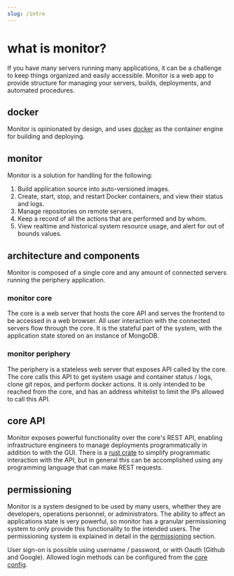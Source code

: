 ```yaml
---
slug: /intro
---
```


# what is monitor?

If you have many servers running many applications, it can be a challenge to keep things organized and easily accessible. Monitor is a web app to provide structure for managing your servers, builds, deployments, and automated procedures.

## docker

Monitor is opinionated by design, and uses [docker](https://docs.docker.com/) as the container engine for building and deploying.

## monitor

Monitor is a solution for handling for the following:

 1. Build application source into auto-versioned images. 
 2. Create, start, stop, and restart Docker containers, and view their status and logs.
 3. Manage repositories on remote servers.
 4. Keep a record of all the actions that are performed and by whom.
 5. View realtime and historical system resource usage, and alert for out of bounds values.

## architecture and components

Monitor is composed of a single core and any amount of connected servers running the periphery application. 

### monitor core
The core is a web server that hosts the core API and serves the frontend to be accessed in a web browser. All user interaction with the connected servers flow through the core. It is the stateful part of the system, with the application state stored on an instance of MongoDB.

### monitor periphery
The periphery is a stateless web server that exposes API called by the core. The core calls this API to get system usage and container status / logs, clone git repos, and perform docker actions. It is only intended to be reached from the core, and has an address whitelist to limit the IPs allowed to call this API.

## core API

Monitor exposes powerful functionality over the core's REST API, enabling infrastructure engineers to manage deployments programmatically in addition to with the GUI. There is a [rust crate](https://crates.io/crates/monitor_client) to simplify programmatic interaction with the API, but in general this can be accomplished using any programming language that can make REST requests. 

## permissioning

Monitor is a system designed to be used by many users, whether they are developers, operations personnel, or administrators. The ability to affect an applications state is very powerful, so monitor has a granular permissioning system to only provide this functionality to the intended users. The permissioning system is explained in detail in the [permissioning](https://github.com/mbecker20/monitor/blob/main/docs/permissions.md) section. 

User sign-on is possible using username / password, or with Oauth (Github and Google). Allowed login methods can be configured from the [core config](https://github.com/mbecker20/monitor/blob/main/config_example/core.config.example.toml).